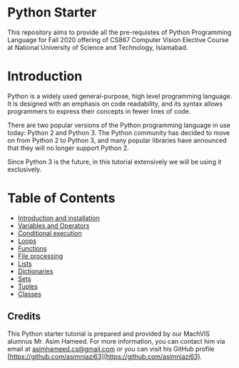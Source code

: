 # Python Starter
This repository aims to provide all the pre-requistes of Python Programming Language for Fall 2020 offering of CS867 Computer Vision Elective Course at National University of Science and Technology, Islamabad.

# Introduction
Python is a widely used general-purpose, high level programming language. It is designed with an emphasis on code readability, and its syntax allows programmers to express their concepts in fewer lines of code.

There are two popular versions of the Python programming language in use today: Python 2 and Python 3. The Python community has decided to move on from Python 2 to Python 3, and many popular libraries have announced that they will no longer support Python 2.

Since Python 3 is the future, in this tutorial extensively we will be using it exclusively.

# Table of Contents
- [Introduction and installation](././01%20-%20Introduction%20and%20Installation/installation.ipynb)
- [Variables and Operators](././02%20-%20Variables%20and%20Operators/Variables%20and%20Operators.ipynb)
- [Conditional execution](././03%20-%20Conditional%20exection/Conditional%20executions.ipynb)
- [Loops](././04%20-%20Loops/Loops.ipynb)
- [Functions](././05%20-%20Functions/Functions.ipynb)
- [File processing](././06%20-%20File%20Processing/File%20Processing.ipynb)
- [Lists](././07%20-%20Lists/Lists.ipynb)
- [Dictionaries](././08%20-%20Dictionaries/Dictionaries.ipynb)
- [Sets](././09%20-%20Sets/Sets.ipynb)
- [Tuples](././10%20-%20Tuples/Tuples.ipynb)
- [Classes](././11%20-%20Classes/Classes.ipynb)

## Credits
This Python starter tutorial is prepared and provided by our MachVIS alumnus Mr. Asim Hameed. For more information, you can contact him via email at [asimhameed.cs@gmail.com](asimhameed.cs@gmail.com) or you can visit his GitHub profile [https://github.com/asimniazi63](https://github.com/asimniazi63).